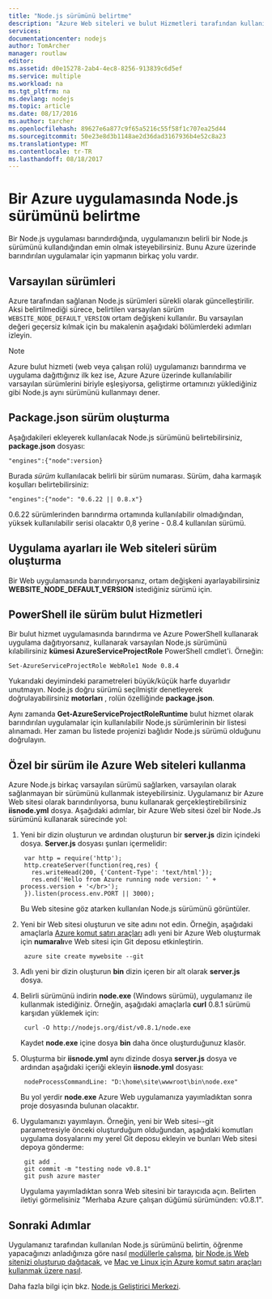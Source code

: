 ```yaml
---
title: "Node.js sürümünü belirtme"
description: "Azure Web siteleri ve bulut Hizmetleri tarafından kullanılan Node.js sürümünü belirleme konusunda bilgi edinin"
services: 
documentationcenter: nodejs
author: TomArcher
manager: routlaw
editor: 
ms.assetid: d0e15278-2ab4-4ec8-8256-913839c6d5ef
ms.service: multiple
ms.workload: na
ms.tgt_pltfrm: na
ms.devlang: nodejs
ms.topic: article
ms.date: 08/17/2016
ms.author: tarcher
ms.openlocfilehash: 89627e6a877c9f65a5216c55f58f1c707ea25d44
ms.sourcegitcommit: 50e23e8d3b1148ae2d36dad3167936b4e52c8a23
ms.translationtype: MT
ms.contentlocale: tr-TR
ms.lasthandoff: 08/18/2017
---
```

# <a name="specifying-a-nodejs-version-in-an-azure-application"></a>Bir Azure uygulamasında Node.js sürümünü belirtme
Bir Node.js uygulaması barındırdığında, uygulamanızın belirli bir Node.js sürümünü kullandığından emin olmak isteyebilirsiniz. Bunu Azure üzerinde barındırılan uygulamalar için yapmanın birkaç yolu vardır.

## <a name="default-versions"></a>Varsayılan sürümleri
Azure tarafından sağlanan Node.js sürümleri sürekli olarak güncelleştirilir. Aksi belirtilmediği sürece, belirtilen varsayılan sürüm `WEBSITE_NODE_DEFAULT_VERSION` ortam değişkeni kullanılır. Bu varsayılan değeri geçersiz kılmak için bu makalenin aşağıdaki bölümlerdeki adımları izleyin.

> [!NOTE]
> Azure bulut hizmeti (web veya çalışan rolü) uygulamanızı barındırma ve uygulama dağıttığınız ilk kez ise, Azure Azure üzerinde kullanılabilir varsayılan sürümlerini biriyle eşleşiyorsa, geliştirme ortamınızı yüklediğiniz gibi Node.js aynı sürümünü kullanmayı dener.
>
>

## <a name="versioning-with-packagejson"></a>Package.json sürüm oluşturma
Aşağıdakileri ekleyerek kullanılacak Node.js sürümünü belirtebilirsiniz, **package.json** dosyası:

    "engines":{"node":version}

Burada *sürüm* kullanılacak belirli bir sürüm numarası. Sürüm, daha karmaşık koşulları belirtebilirsiniz:

    "engines":{"node": "0.6.22 || 0.8.x"}

0.6.22 sürümlerinden barındırma ortamında kullanılabilir olmadığından, yüksek kullanılabilir serisi olacaktır 0,8 yerine - 0.8.4 kullanılan sürümü.

## <a name="versioning-websites-with-app-settings"></a>Uygulama ayarları ile Web siteleri sürüm oluşturma
Bir Web uygulamasında barındırıyorsanız, ortam değişkeni ayarlayabilirsiniz **WEBSITE_NODE_DEFAULT_VERSION** istediğiniz sürümü için.

## <a name="versioning-cloud-services-with-powershell"></a>PowerShell ile sürüm bulut Hizmetleri
Bir bulut hizmet uygulamasında barındırma ve Azure PowerShell kullanarak uygulama dağıtıyorsanız, kullanarak varsayılan Node.js sürümünü kılabilirsiniz **kümesi AzureServiceProjectRole** PowerShell cmdlet'i. Örneğin:

    Set-AzureServiceProjectRole WebRole1 Node 0.8.4

Yukarıdaki deyimindeki parametreleri büyük/küçük harfe duyarlıdır unutmayın.  Node.js doğru sürümü seçilmiştir denetleyerek doğrulayabilirsiniz **motorları** , rolün özelliğinde **package.json**.

Aynı zamanda **Get-AzureServiceProjectRoleRuntime** bulut hizmet olarak barındırılan uygulamalar için kullanılabilir Node.js sürümlerinin bir listesi alınamadı.  Her zaman bu listede projenizi bağlıdır Node.js sürümü olduğunu doğrulayın.

## <a name="using-a-custom-version-with-azure-websites"></a>Özel bir sürüm ile Azure Web siteleri kullanma
Azure Node.js birkaç varsayılan sürümü sağlarken, varsayılan olarak sağlanmayan bir sürümünü kullanmak isteyebilirsiniz. Uygulamanız bir Azure Web sitesi olarak barındırılıyorsa, bunu kullanarak gerçekleştirebilirsiniz **iisnode.yml** dosya. Aşağıdaki adımlar, bir Azure Web sitesi özel bir Node.Js sürümünü kullanarak sürecinde yol:

1. Yeni bir dizin oluşturun ve ardından oluşturun bir **server.js** dizin içindeki dosya. **Server.js** dosyası şunları içermelidir:

        var http = require('http');
        http.createServer(function(req,res) {
          res.writeHead(200, {'Content-Type': 'text/html'});
          res.end('Hello from Azure running node version: ' + process.version + '</br>');
        }).listen(process.env.PORT || 3000);

    Bu Web sitesine göz atarken kullanılan Node.js sürümünü görüntüler.
2. Yeni bir Web sitesi oluşturun ve site adını not edin. Örneğin, aşağıdaki amaçlarla [Azure komut satırı araçları] adlı yeni bir Azure Web oluşturmak için **numaralı**ve Web sitesi için Git deposu etkinleştirin.

        azure site create mywebsite --git
3. Adlı yeni bir dizin oluşturun **bin** dizin içeren bir alt olarak **server.js** dosya.
4. Belirli sürümünü indirin **node.exe** (Windows sürümü), uygulamanız ile kullanmak istediğiniz. Örneğin, aşağıdaki amaçlarla **curl** 0.8.1 sürümü karşıdan yüklemek için:

        curl -O http://nodejs.org/dist/v0.8.1/node.exe

    Kaydet **node.exe** içine dosya **bin** daha önce oluşturduğunuz klasör.
5. Oluşturma bir **iisnode.yml** aynı dizinde dosya **server.js** dosya ve ardından aşağıdaki içeriği ekleyin **iisnode.yml** dosyası:

        nodeProcessCommandLine: "D:\home\site\wwwroot\bin\node.exe"

    Bu yol yerdir **node.exe** Azure Web uygulamanıza yayımladıktan sonra proje dosyasında bulunan olacaktır.
6. Uygulamanızı yayımlayın. Örneğin, yeni bir Web sitesi--git parametresiyle önceki oluşturduğum olduğundan, aşağıdaki komutları uygulama dosyalarını my yerel Git deposu ekleyin ve bunları Web sitesi depoya gönderme:

        git add .
        git commit -m "testing node v0.8.1"
        git push azure master

    Uygulama yayımladıktan sonra Web sitesini bir tarayıcıda açın. Belirten iletiyi görmelisiniz "Merhaba Azure çalışan düğümü sürümünden: v0.8.1".

## <a name="next-steps"></a>Sonraki Adımlar
Uygulamanız tarafından kullanılan Node.js sürümünü belirtin, öğrenme yapacağınızı anladığınıza göre nasıl [modüllerle çalışma], [bir Node.js Web sitenizi oluşturup dağıtacak](app-service-web/app-service-web-get-started-nodejs.md), ve [Mac ve Linux için Azure komut satırı araçları kullanmak üzere nasıl].

Daha fazla bilgi için bkz. [Node.js Geliştirici Merkezi](https://azure.microsoft.com/develop/nodejs/).

[Mac ve Linux için Azure komut satırı araçları kullanmak üzere nasıl]:cli-install-nodejs.md
[Azure komut satırı araçları]:cli-install-nodejs.md
[modüllerle çalışma]: nodejs-use-node-modules-azure-apps.md
[build and deploy a Node.js Web Site]: app-service-web/app-service-web-get-started-nodejs.md

